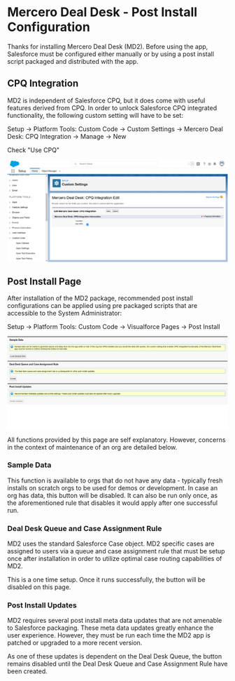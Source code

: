 # Mercero Deal Desk - Post Install Configuration

Thanks for installing Mercero Deal Desk (MD2). Before using the app, Salesforce must be configured either manually or by using a post install script packaged and distributed with the app.

## CPQ Integration

MD2 is independent of Salesforce CPQ, but it does come with useful features derived from CPQ. In order to unlock Salesforce CPQ integrated functionality, the following custom setting will have to be set:

Setup -> Platform Tools: Custom Code -> Custom Settings -> Mercero Deal Desk: CPQ Integration  -> Manage -> New

Check "Use CPQ"

<img alt="Custom CPQ Setting" src="images/Custom-Settings-Salesforce.png" width="768px"/>


## Post Install Page

After installation of the MD2 package, recommended post install configurations can be applied using pre packaged scripts that are accessible to the System Administrator:

Setup -> Platform Tools: Custom Code -> Visualforce Pages -> Post Install

<img alt="Custom CPQ Setting" src="images/PostInstall.png" width="768px"/>

All functions provided by this page are self explanatory. However, concerns in the context of maintenance of an org are detailed below.

### Sample Data

This function is available to orgs that do not have any data - typically fresh installs on scratch orgs to be used for demos or development. In case an org has data, this button will be disabled. It can also be run only once, as the aforementioned rule that disables it would apply after one successful run.


### Deal Desk Queue and Case Assignment Rule

MD2 uses the standard Salesforce Case object. MD2 specific cases are assigned to users via a queue and case assignment rule that must be setup once after installation in order to utilize optimal case routing capabilities of MD2.

This is a one time setup. Once it runs successfully, the button will be disabled on this page.


### Post Install Updates

MD2 requires several post install meta data updates that are not amenable to Salesforce packaging. These meta data updates greatly enhance the user experience. However, they must be run each time the MD2 app is patched or upgraded to a more recent version.

As one of these updates is dependent on the Deal Desk Queue, the button remains disabled until the Deal Desk Queue and Case Assignment Rule have been created.
